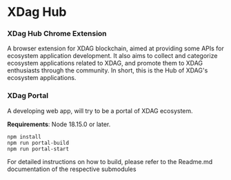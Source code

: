 # XDag Hub

### XDag Hub Chrome Extension
A browser extension for XDAG blockchain, aimed at providing some APIs for ecosystem application development. It also aims to collect and categorize ecosystem applications related to XDAG, and promote them to XDAG enthusiasts through the community. In short, this is the Hub of XDAG's ecosystem applications.

### XDag Portal
A developing web app,  will try to be a portal of XDAG ecosystem.

**Requirements**: Node 18.15.0 or later.
```
npm install
npm run portal-build
npm run portal-start
```


For detailed instructions on how to build, please refer to the Readme.md documentation of the respective submodules